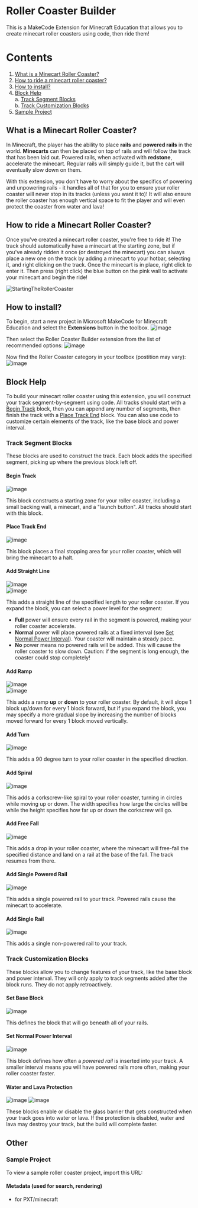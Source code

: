 # Roller Coaster Builder
This is a MakeCode Extension for Minecraft Education that allows you to create minecart roller coasters using code, then ride them!

# Contents
1. [What is a Minecart Roller Coaster?](#what-is-a-minecart-roller-coaster)
2. [How to ride a minecart roller coaster?](#how-to-ride-a-minecart-roller-coaster)
3. [How to install?](#how-to-install)
4. [Block Help](#block-help)  
   a. [Track Segment Blocks](#track-segment-blocks)  
   b. [Track Customization Blocks](#track-customization-blocks)
5. [Sample Project](#sample-project)


## What is a Minecart Roller Coaster?
In Minecraft, the player has the ability to place **rails** and **powered rails** in the world. **Minecarts** can then be placed on top of rails and will follow the track that has been laid out. Powered rails, when activated with **redstone**, accelerate the minecart. Regular rails will simply guide it, but the cart will eventually slow down on them.

With this extension, you don't have to worry about the specifics of powering and unpowering rails - it handles all of that for you to ensure your roller coaster will never stop in its tracks (unless you want it to)! It will also ensure the roller coaster has enough vertical space to fit the player and will even protect the coaster from water and lava!

## How to ride a Minecart Roller Coaster?
Once you've created a minecart roller coaster, you're free to ride it! The track should automatically have a minecart at the starting zone, but if you've already ridden it once (or destroyed the minecart) you can always place a new one on the track by adding a minecart to your hotbar, selecting it, and right clicking on the track. Once the minecart is in place, right click to enter it. Then press (right click) the blue button on the pink wall to activate your minecart and begin the ride!

![StartingTheRollerCoaster](https://github.com/microsoft/makecode-minecraft-roller-coaster/assets/69657545/b97725fe-b931-41f8-bebb-991267f04e49)

## How to install?
To begin, start a new project in Microsoft MakeCode for Minecraft Education and select the **Extensions** button in the toolbox.
![image](https://github.com/microsoft/makecode-minecraft-roller-coaster/assets/69657545/832a523e-c757-4f6f-b170-87460501ef13)

Then select the Roller Coaster Builder extension from the list of recommended options:
![image](https://github.com/microsoft/makecode-minecraft-roller-coaster/assets/69657545/20b7cb09-9bbc-410e-8de5-00484d96f14a)

Now find the Roller Coaster category in your toolbox (postition may vary):  
![image](https://github.com/microsoft/makecode-minecraft-roller-coaster/assets/69657545/7201a798-e6c8-4847-9ad3-61484b956d16)

## Block Help
To build your minecart roller coaster using this extension, you will construct your track segment-by-segment using code. All tracks should start with a [Begin Track](#begin-track) block, then you can append any number of segments, then finish the track with a [Place Track End](#place-track-end) block. You can also use code to customize certain elements of the track, like the base block and power interval.

### Track Segment Blocks
These blocks are used to construct the track. Each block adds the specified segment, picking up where the previous block left off.

#### Begin Track
![image](https://github.com/microsoft/makecode-minecraft-roller-coaster/assets/69657545/053be3ac-3431-48d5-a4f4-2d0423d19889)

This block constructs a starting zone for your roller coaster, including a small backing wall, a minecart, and a "launch button". All tracks should start with this block.

#### Place Track End
![image](https://github.com/microsoft/makecode-minecraft-roller-coaster/assets/69657545/ee2a813e-8a54-4167-bf31-2a19075687a7)

This block places a final stopping area for your roller coaster, which will bring the minecart to a halt.

#### Add Straight Line
![image](https://github.com/microsoft/makecode-minecraft-roller-coaster/assets/69657545/cd0153bc-fc60-43a8-a67a-4f48f957536c)  
![image](https://github.com/microsoft/makecode-minecraft-roller-coaster/assets/69657545/3300ae2b-9eef-430b-8ab5-8dce62e04c3c)

This adds a straight line of the specified length to your roller coaster. If you expand the block, you can select a power level for the segment:
- **Full** power will ensure every rail in the segment is powered, making your roller coaster accelerate.
- **Normal** power will place powered rails at a fixed interval (see [Set Normal Power Interval](#set-normal-power-interval)). Your coaster will maintain a steady pace.
- **No** power means no powered rails will be added. This will cause the roller coaster to slow down. Caution: if the segment is long enough, the coaster could stop completely!

#### Add Ramp
![image](https://github.com/microsoft/makecode-minecraft-roller-coaster/assets/69657545/482bfb2d-cc03-48b7-84d7-3f11406971ff)  
![image](https://github.com/microsoft/makecode-minecraft-roller-coaster/assets/69657545/7b72d37c-2cf2-4f49-9d7d-cfd0c72b80a3)

This adds a ramp **up** or **down** to your roller coaster. By default, it will slope 1 block up/down for every 1 block forward, but if you expand the block, you may specify a more gradual slope by increasing the number of blocks moved forward for every 1 block moved vertically.

#### Add Turn
![image](https://github.com/microsoft/makecode-minecraft-roller-coaster/assets/69657545/2ec3578e-19d2-483e-b474-196ac442cc67)

This adds a 90 degree turn to your roller coaster in the specified direction.

#### Add Spiral
![image](https://github.com/microsoft/makecode-minecraft-roller-coaster/assets/69657545/b9edd431-a876-4834-b204-1bd7d5d89e70)

This adds a corkscrew-like spiral to your roller coaster, turning in circles while moving up or down. The width specifies how large the circles will be while the height specifies how far up or down the corkscrew will go.

#### Add Free Fall
![image](https://github.com/microsoft/makecode-minecraft-roller-coaster/assets/69657545/3aad048f-9b44-4502-94e5-217d84906ff1)

This adds a drop in your roller coaster, where the minecart will free-fall the specified distance and land on a rail at the base of the fall. The track resumes from there.

#### Add Single Powered Rail
![image](https://github.com/microsoft/makecode-minecraft-roller-coaster/assets/69657545/911f5db0-1aa7-4a67-8376-243edd8d2f5f)

This adds a single powered rail to your track. Powered rails cause the minecart to accelerate.

#### Add Single Rail
![image](https://github.com/microsoft/makecode-minecraft-roller-coaster/assets/69657545/67449647-f7ab-4e42-accf-e403bbfefbb8)

This adds a single non-powered rail to your track.

### Track Customization Blocks
These blocks allow you to change features of your track, like the base block and power interval. They will only apply to track segments added after the block runs. They do not apply retroactively.

#### Set Base Block
![image](https://github.com/microsoft/makecode-minecraft-roller-coaster/assets/69657545/819068eb-b003-436b-b55c-50abf9efae71)

This defines the block that will go beneath all of your rails.

#### Set Normal Power Interval
![image](https://github.com/microsoft/makecode-minecraft-roller-coaster/assets/69657545/1f38bb6b-0a5b-4411-8645-3a4eccf3a0e4)

This block defines how often a *powered rail* is inserted into your track. A smaller interval means you will have powered rails more often, making your roller coaster faster.

#### Water and Lava Protection
![image](https://github.com/microsoft/makecode-minecraft-roller-coaster/assets/69657545/465446b7-0067-4efc-86e5-2d3676fd521c)
![image](https://github.com/microsoft/makecode-minecraft-roller-coaster/assets/69657545/77babe3a-3147-4355-9a1b-d02a3144ba9d)

These blocks enable or disable the glass barrier that gets constructed when your track goes into water or lava. If the protection is disabled, water and lava may destroy your track, but the build will complete faster.

## Other

### Sample Project
To view a sample roller coaster project, import this URL: 

#### Metadata (used for search, rendering)

* for PXT/minecraft
<script src="https://makecode.com/gh-pages-embed.js"></script><script>makeCodeRender("{{ site.makecode.home_url }}", "{{ site.github.owner_name }}/{{ site.github.repository_name }}");</script>
